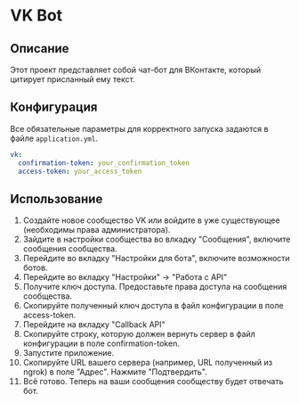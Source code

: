 # VK Bot

## Описание
Этот проект представляет собой чат-бот для ВКонтакте, который цитирует присланный ему текст.

## Конфигурация
Все обязательные параметры для корректного запуска задаются в файле `application.yml`.

```yaml
vk:
  confirmation-token: your_confirmation_token
  access-token: your_access_token
```

## Использование
1. Создайте новое сообщество VK или войдите в уже существующее (необходимы права администратора).
2. Зайдите в настройки сообщества во влкадку "Сообщения", включите сообщения сообщества.
3. Перейдите во вкладку "Настройки для бота", включите возможности ботов.
4. Перейдите во вкладку "Настройки" -> "Работа с API"
5. Получите ключ доступа. Предоставьте права доступа на сообщения сообщества.
6. Скопируйте полученный ключ доступа в файл конфигурации в поле access-token.
7. Перейдите на вкладку "Callback API"
8. Скопируйте строку, которую должен вернуть сервер в файл конфигурации в поле confirmation-token.
9. Запустите приложение.
10. Скопируйте URL вашего сервера (например, URL полученный из ngrok) в поле "Адрес". Нажмите "Подтвердить".
11. Всё готово. Теперь на ваши сообщения сообществу будет отвечать бот.
